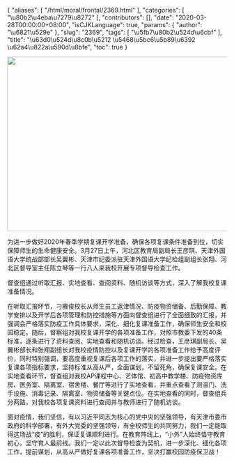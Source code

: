 {
    "aliases": [
        "/html/moral/frontal/2369.html"
    ],
    "categories": [
        "\u80b2\u4eba\u7279\u8272"
    ],
    "contributors": [],
    "date": "2020-03-28T00:00:00+08:00",
    "isCJKLanguage": true,
    "params": {
        "author": "\u6821\u529e"
    },
    "slug": "2369",
    "tags": [
        "\u5fb7\u80b2\u524d\u6cbf"
    ],
    "title": "\u63d0\u524d\u8c0b\u5212 \u5468\u5bc6\u5b89\u6392 \u62a4\u822a\u590d\u8bfe",
    "toc": true
}


<img
    src="https://cdn.tfls.online/mirror/full/964ba252a6da9c24b169d3c5218d8b7aa65ae1b0.jpg"
    style="display:block;margin-left:auto;margin-right:auto;"
    decoding="async"
    fetchpriority="auto"
    loading="lazy"
    height="400"
    width="600"
/>




  





为进一步做好2020年春季学期复课开学准备，确保各项复课条件准备到位，切实保障师生的生命健康安全。3月27日上午，河北区教育局副局长王彦琪、天津外国语大学统战部部长吴翼彬、天津市纪委派驻天津外国语大学纪检组副组长张翔、河北区督导室主任陈立琴等一行八人来我校开展专项督导检查工作。




督查组通过听取汇报、实地查看、查阅资料、随机访谈等方式，深入了解我校复课准备情况。




在听取汇报环节，刁雅俊校长从师生员工返津情况、防疫物资储备、后勤保障、教学安排以及开学后各项管理和防控措施等方面向督查组进行了全面细致的汇报，并强调会严格落实防疫工作具体要求，深化、细化复课准备工作，确保师生安全和校园稳定。随后，督察组对我校复课开学的各项准备工作，对照市教委下发的40条标准，逐条进行了资料查阅、实地查看和随机访谈。经过检查，王彦琪副局长、吴翼彬部长和张翔副组长对我校疫情防控以及复课开学的各项准备工作给予高度评价，同时特别强调，要高度重视复课后各项工作的落实，并进一步提出要严格落实复课各项指标要求，坚持标准从高从严，全面谋划，不留死角，确保复课安全。在实地查看环节，督查组对我校AP课程中心、艺体馆、初高中教学楼、防疫物资库房、医务室、隔离室、宿舍楼、餐厅等进行了实地查看，并重点查看了测温门、洗手设施、消毒记录、隔离室、物资储备等关键点位。在实地查看的同时，督查组兵分两路，对我校各项复课资料进行查阅并与教师进行了随机访谈。




面对疫情，我们坚信，有以习近平同志为核心的党中央的坚强领导，有天津市委市政府的科学部署，有外大党委的坚强领导，有全校师生的共同努力，我们一定能取得这场战“疫”的胜利，保证复课顺利进行。在教育阵线上，“小外”人始终恪守教育初心，坚守育人最前线。我们一定以此次督导检查为契机，进一步深化、细化各项工作，提前谋划，从高从严做好复课各项准备工作，坚决打赢校园防疫保卫战！





  



